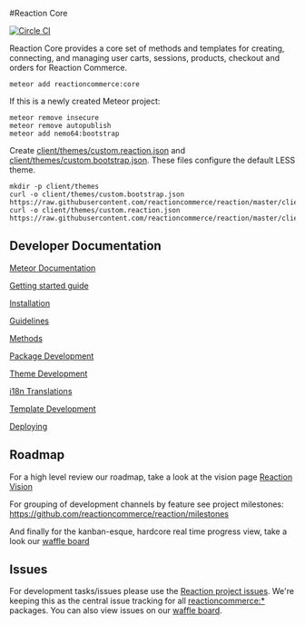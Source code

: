 #Reaction Core

[![Circle CI](https://circleci.com/gh/reactioncommerce/reaction-core.svg?style=svg)](https://circleci.com/gh/reactioncommerce/reaction-core)

Reaction Core provides a core set of methods and templates for creating, connecting, and managing user carts, sessions, products, checkout and orders for Reaction Commerce.

```
meteor add reactioncommerce:core
```

If this is a newly created Meteor project:

```
meteor remove insecure
meteor remove autopublish
meteor add nemo64:bootstrap
```

Create [client/themes/custom.reaction.json](https://github.com/reactioncommerce/reaction/blob/master/client/themes/custom.reaction.json) and [client/themes/custom.bootstrap.json](https://github.com/reactioncommerce/reaction/blob/master/client/themes/custom.bootstrap.json). These files configure the default LESS theme.

```
mkdir -p client/themes
curl -o client/themes/custom.bootstrap.json https://raw.githubusercontent.com/reactioncommerce/reaction/master/client/themes/custom.bootstrap.json
curl -o client/themes/custom.reaction.json https://raw.githubusercontent.com/reactioncommerce/reaction/master/client/themes/custom.reaction.json
```

## Developer Documentation

[Meteor Documentation](http://docs.meteor.com)

[Getting started guide](http://thoughts.reactioncommerce.com/how-to-get-involved-with-reaction-commerce/)

[Installation](https://github.com/ongoworks/reaction-core/blob/master/docs/installation.md)

[Guidelines](https://github.com/ongoworks/reaction-core/blob/master/docs/conventions.md)

[Methods](https://github.com/ongoworks/reaction-core/blob/master/docs/methods.md)

[Package Development](https://github.com/ongoworks/reaction-core/blob/master/docs/packages.md)

[Theme Development](https://github.com/ongoworks/reaction-core/blob/master/docs/themes.md)

[i18n Translations](https://github.com/ongoworks/reaction-core/blob/master/docs/i18n.md)

[Template Development](https://github.com/ongoworks/reaction-core/blob/master/docs/templates.md)

[Deploying](https://github.com/ongoworks/reaction-core/blob/master/docs/deploying.md)


## Roadmap
For a high level review our roadmap, take a look at the vision page [Reaction Vision](http://reactioncommerce.com/vision)

For grouping of development channels by feature see project milestones: https://github.com/reactioncommerce/reaction/milestones

And finally for the kanban-esque, hardcore real time progress view, take a look our [waffle board](https://waffle.io/reactioncommerce/reaction)


## Issues
For development tasks/issues please use the [Reaction project issues](https://github.com/ongoworks/reaction/issues?state=open). We're keeping this as the central issue tracking for all [reactioncommerce:*](https://github.com/reactioncommerce/) packages. You can also view issues on our [waffle board](https://waffle.io/reactioncommerce/reaction).

